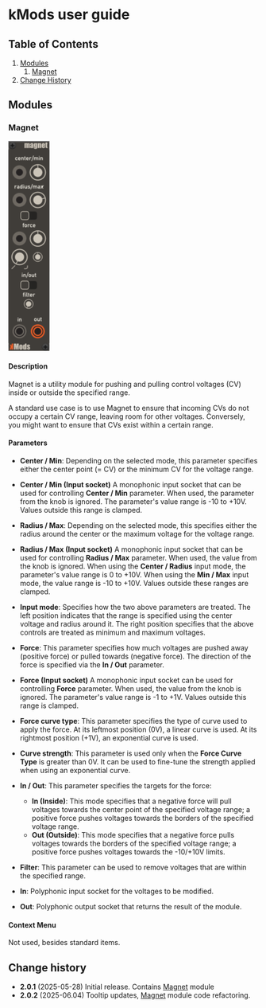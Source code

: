 # kMods user guide

## Table of Contents

1.  [Modules](#modules)
    1. [Magnet](#magnet)
2.  [Change History](#change-history)

## Modules

### Magnet

![Magnet](Images/Magnet.png)

#### Description

Magnet is a utility module for pushing and pulling control voltages (CV) inside or outside the specified range.

A standard use case is to use Magnet to ensure that incoming CVs do not occupy a certain CV range, leaving room for other voltages. Conversely, you might want to ensure that CVs exist within a certain range.

#### Parameters

-  **Center / Min**: Depending on the selected mode, this parameter specifies either the center point (= CV) or the minimum CV for the voltage range.

-  **Center / Min (Input socket)**  A monophonic input socket that can be used for controlling **Center / Min** parameter. When used, the parameter from the knob is ignored. The parameter's value range is -10 to +10V. Values outside this range is clamped.

-  **Radius / Max**: Depending on the selected mode, this specifies either the radius around the center or the maximum voltage for the voltage range.

-  **Radius / Max (Input socket)** A monophonic input socket that can be used for controlling **Radius / Max** parameter. When used, the value from the knob is ignored. When using the **Center / Radius** input mode, the parameter's value range is 0 to +10V. When using the **Min / Max** input mode, the value range is -10 to +10V. Values outside these ranges are clamped.

-  **Input mode**: Specifies how the two above parameters are treated. The left position indicates that the range is specified using the center voltage and radius around it. The right position specifies that the above controls are treated as minimum and maximum voltages.

-  **Force**: This parameter specifies how much voltages are pushed away (positive force) or pulled towards (negative force). The direction of the force is specified via the **In / Out** parameter.

-  **Force (Input socket)** A monophonic input socket can be used for controlling **Force** parameter. When used, the value from the knob is ignored. The parameter's value range is -1 to +1V. Values outside this range is clamped.

-  **Force curve type**: This parameter specifies the type of curve used to apply the force. At its leftmost position (0V), a linear curve is used. At its rightmost position (+1V), an exponential curve is used.

-  **Curve strength**: This parameter is used only when the **Force Curve Type** is greater than 0V. It can be used to fine-tune the strength applied when using an exponential curve.

-  **In / Out**: This parameter specifies the targets for the force:
   -  **In (Inside)**: This mode specifies that a negative force will pull voltages towards the center point of the specified voltage range; a positive force pushes voltages towards the borders of the specified voltage range.
   -  **Out (Outside)**: This mode specifies that a negative force pulls voltages towards the borders of the specified voltage range; a positive force pushes voltages towards the -10/+10V limits.

-  **Filter**: This parameter can be used to remove voltages that are within the specified range.

-  **In**: Polyphonic input socket for the voltages to be modified.

-  **Out**: Polyphonic output socket that returns the result of the module.

#### Context Menu

Not used, besides standard items.

## Change history

-  **2.0.1** (2025-05-28) Initial release. Contains [Magnet](#magnet) module
-  **2.0.2** (2025-06.04) Tooltip updates, [Magnet](#magnet) module code refactoring.


